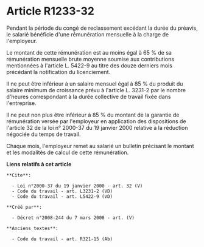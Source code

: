 # Article R1233-32

Pendant la période du congé de reclassement excédant la durée du préavis, le salarié bénéficie d'une rémunération mensuelle à
la charge de l'employeur. 

Le montant de cette rémunération est au moins égal à 65 % de sa rémunération mensuelle brute moyenne soumise aux
contributions mentionnées à l'article L. 5422-9 au titre des douze derniers mois précédant la notification du licenciement. 

Il ne peut être inférieur à un salaire mensuel égal à 85 % du produit du salaire minimum de croissance prévu à l'article L.
3231-2 par le nombre d'heures correspondant à la durée collective de travail fixée dans l'entreprise. 

Il ne peut non plus être inférieur à 85 % du montant de la garantie de rémunération versée par l'employeur en application des
dispositions de l'article 32 de la loi n° 2000-37 du 19 janvier 2000 relative à la réduction négociée du temps de travail. 

Chaque mois, l'employeur remet au salarié un bulletin précisant le montant et les modalités de calcul de cette rémunération.

**Liens relatifs à cet article**

	**Cite**:

	  - Loi n°2000-37 du 19 janvier 2000 - art. 32 (V)
	  - Code du travail - art. L3231-2 (VD)
	  - Code du travail - art. L5422-9 (VD)

	**Créé par**:

	  - Décret n°2008-244 du 7 mars 2008 - art. (V)

	**Anciens textes**:

	  - Code du travail - art. R321-15 (Ab)
